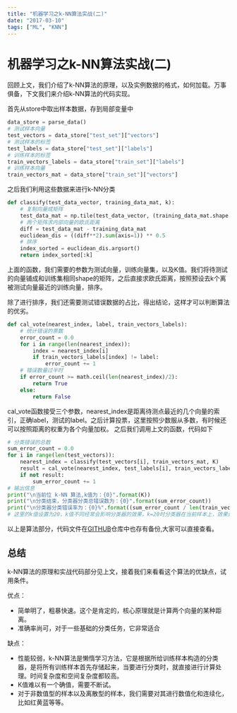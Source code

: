 ```yaml
---
title: "机器学习之k-NN算法实战(二)"
date: "2017-03-10"
tags: ["ML", "KNN"]
---
```

# 机器学习之k-NN算法实战(二)

回顾上文，我们介绍了k-NN算法的原理，以及实例数据的格式，如何加载。万事俱备，下文我们来介绍k-NN算法的代码实现。

首先从store中取出样本数据，存到局部变量中

```py
data_store = parse_data()
# 测试样本向量
test_vectors = data_store["test_set"]["vectors"]
# 测试样本的标签
test_labels = data_store["test_set"]["labels"]
# 训练样本的标签
train_vectors_labels = data_store["train_set"]["labels"]
# 训练样本向量
train_vectors_mat = data_store["train_set"]["vectors"]
```

之后我们利用这些数据来进行k-NN分类

```py
def classify(test_data_vector, training_data_mat, k):
    # 复制向量成矩阵
    test_data_mat = np.tile(test_data_vector, (training_data_mat.shape[0], 1))
    # 两个矩阵求内部向量的欧氏距离
    diff = test_data_mat - training_data_mat
    euclidean_dis = ((diff**2).sum(axis=1)) ** 0.5
    # 排序
    index_sorted = euclidean_dis.argsort()
    return index_sorted[:k]
```

上面的函数，我们需要的参数为测试向量，训练向量集，以及K值。我们将待测试的向量铺成和训练集相同shape的矩阵，之后直接求欧氏距离，按照预设去k个离被测试向量最近的训练向量，排序。

除了进行排序，我们还需要测试错误数据的占比，得出结论，这样才可以判断算法的优劣。

```py
def cal_vote(nearest_index, label, train_vectors_labels):
    # 统计错误的票数
    error_count = 0.0
    for i in range(len(nearest_index)):
        index = nearest_index[i]
        if train_vectors_labels[index] != label:
            error_count += 1
    # 错误数量过半时
    if error_count >= math.ceil(len(nearest_index)/2):
        return True
    else:
        return False
```

cal_vote函数接受三个参数，nearest_index是距离待测点最近的几个向量的索引，正确label，测试的label。之后计算投票，这里按照少数服从多数，有时候还可以按照距离的权重为各个向量加权。
之后我们调用上文的函数，代码如下

```py
# 分类错误的总数
sum_error_count = 0.0
for i in range(len(test_vectors)):
    nearest_index = classify(test_vectors[i], train_vectors_mat, K)
    result = cal_vote(nearest_index, test_labels[i], train_vectors_labels)
    if not result:
        sum_error_count += 1
# 输出信息
print("\n当前位 k-NN 算法,k值为：{0}".format(K))
print("\n分类结束，分类器分类总错误数为：{0}".format(sum_error_count))
print("\n分类器分类错误率为：{0}%".format((sum_error_count / len(train_vectors_labels))*100))
# 这里的k值设置为20，k值不同经常会影响分类器的效果，k=20时分类器在当前样本上，效果还不错
```

以上是算法部分，代码文件在[GITHUB](https://github.com/getcha22/Machine-Learning/blob/master/k-NN/k-NN.py)仓库中也存有备份,大家可以直接查看。

## 总结

k-NN算法的原理和实战代码部分见上文，接着我们来看看这个算法的优缺点，试用条件。

优点：

- 简单明了，粗暴快速。这个是肯定的，核心原理就是计算两个向量的某种距离。
- 准确率尚可，对于一些基础的分类任务，它非常适合

缺点：
- 性能较弱，k-NN算法是懒惰学习方法，它是根据所给训练样本构造的分类器，是将所有训练样本首先存储起来，当要进行分类时，就直接进行计算处理。时间复杂度和空间复杂度都较高。
- K值难以有一个确值，需要不断试。
- 对于非数值型的样本以及离散型的样本，我们需要对其进行数值化和连续化，比如红黄蓝等等。